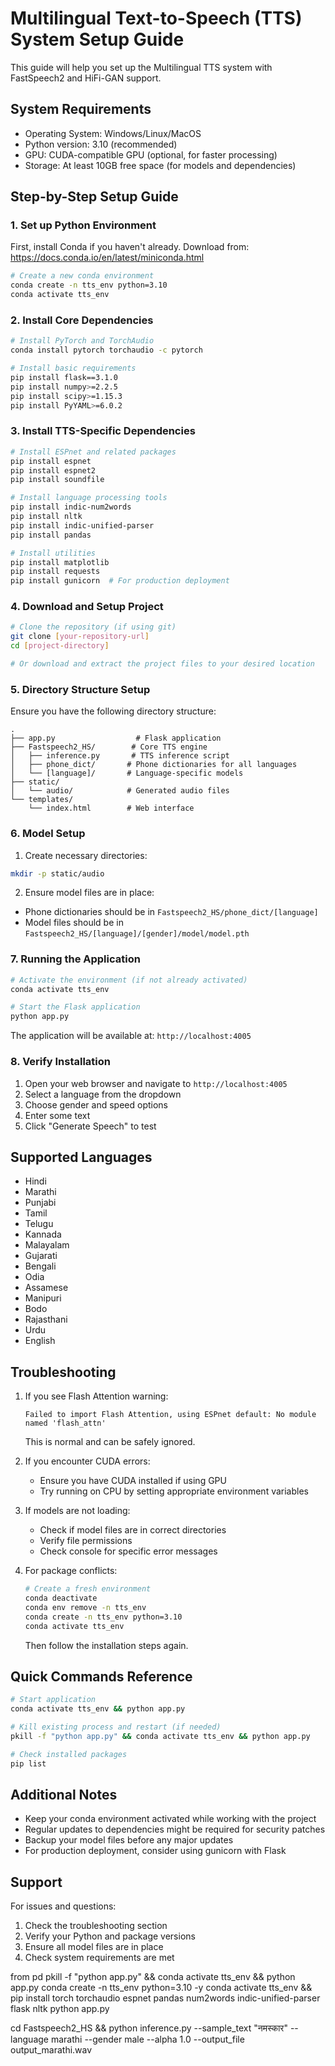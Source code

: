 # Multilingual Text-to-Speech (TTS) System Setup Guide

This guide will help you set up the Multilingual TTS system with FastSpeech2 and HiFi-GAN support.

## System Requirements

- Operating System: Windows/Linux/MacOS
- Python version: 3.10 (recommended)
- GPU: CUDA-compatible GPU (optional, for faster processing)
- Storage: At least 10GB free space (for models and dependencies)

## Step-by-Step Setup Guide

### 1. Set up Python Environment

First, install Conda if you haven't already. Download from: https://docs.conda.io/en/latest/miniconda.html

```bash
# Create a new conda environment
conda create -n tts_env python=3.10
conda activate tts_env
```

### 2. Install Core Dependencies

```bash
# Install PyTorch and TorchAudio
conda install pytorch torchaudio -c pytorch

# Install basic requirements
pip install flask==3.1.0
pip install numpy>=2.2.5
pip install scipy>=1.15.3
pip install PyYAML>=6.0.2
```

### 3. Install TTS-Specific Dependencies

```bash
# Install ESPnet and related packages
pip install espnet
pip install espnet2
pip install soundfile

# Install language processing tools
pip install indic-num2words
pip install nltk
pip install indic-unified-parser
pip install pandas

# Install utilities
pip install matplotlib
pip install requests
pip install gunicorn  # For production deployment
```

### 4. Download and Setup Project

```bash
# Clone the repository (if using git)
git clone [your-repository-url]
cd [project-directory]

# Or download and extract the project files to your desired location
```

### 5. Directory Structure Setup

Ensure you have the following directory structure:
```
.
├── app.py                  # Flask application
├── Fastspeech2_HS/        # Core TTS engine
│   ├── inference.py       # TTS inference script
│   ├── phone_dict/       # Phone dictionaries for all languages
│   └── [language]/       # Language-specific models
├── static/
│   └── audio/            # Generated audio files
└── templates/
    └── index.html        # Web interface
```

### 6. Model Setup

1. Create necessary directories:
```bash
mkdir -p static/audio
```

2. Ensure model files are in place:
- Phone dictionaries should be in `Fastspeech2_HS/phone_dict/[language]`
- Model files should be in `Fastspeech2_HS/[language]/[gender]/model/model.pth`

### 7. Running the Application

```bash
# Activate the environment (if not already activated)
conda activate tts_env

# Start the Flask application
python app.py
```

The application will be available at: `http://localhost:4005`

### 8. Verify Installation

1. Open your web browser and navigate to `http://localhost:4005`
2. Select a language from the dropdown
3. Choose gender and speed options
4. Enter some text
5. Click "Generate Speech" to test

## Supported Languages

- Hindi
- Marathi
- Punjabi
- Tamil
- Telugu
- Kannada
- Malayalam
- Gujarati
- Bengali
- Odia
- Assamese
- Manipuri
- Bodo
- Rajasthani
- Urdu
- English

## Troubleshooting

1. If you see Flash Attention warning:
   ```
   Failed to import Flash Attention, using ESPnet default: No module named 'flash_attn'
   ```
   This is normal and can be safely ignored.

2. If you encounter CUDA errors:
   - Ensure you have CUDA installed if using GPU
   - Try running on CPU by setting appropriate environment variables

3. If models are not loading:
   - Check if model files are in correct directories
   - Verify file permissions
   - Check console for specific error messages

4. For package conflicts:
   ```bash
   # Create a fresh environment
   conda deactivate
   conda env remove -n tts_env
   conda create -n tts_env python=3.10
   conda activate tts_env
   ```
   Then follow the installation steps again.

## Quick Commands Reference

```bash
# Start application
conda activate tts_env && python app.py

# Kill existing process and restart (if needed)
pkill -f "python app.py" && conda activate tts_env && python app.py

# Check installed packages
pip list
```

## Additional Notes

- Keep your conda environment activated while working with the project
- Regular updates to dependencies might be required for security patches
- Backup your model files before any major updates
- For production deployment, consider using gunicorn with Flask

## Support

For issues and questions:
1. Check the troubleshooting section
2. Verify your Python and package versions
3. Ensure all model files are in place
4. Check system requirements are met 






from pd
pkill -f "python app.py" && conda activate tts_env && python app.py
conda create -n tts_env python=3.10 -y
conda activate tts_env && pip install torch torchaudio espnet pandas num2words indic-unified-parser flask nltk
python app.py

cd Fastspeech2_HS && python inference.py --sample_text "नमस्कार" --language marathi --gender male --alpha 1.0 --output_file output_marathi.wav